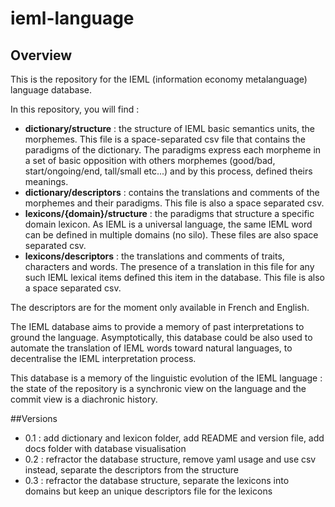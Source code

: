 # ieml-language

## Overview

This is the repository for the IEML (information economy metalanguage) language database. 

In this repository, you will find : 
 - __dictionary/structure__ : the structure of IEML basic semantics units, the morphemes. This file is a space-separated csv file that contains the paradigms of the dictionary. The paradigms express each morpheme in a set of basic opposition with others morphemes (good/bad, start/ongoing/end, tall/small etc...) and by this process, defined theirs meanings.
 - __dictionary/descriptors__ : contains the translations and comments of the morphemes and their paradigms. This file is also a space separated csv.
 - __lexicons/{domain}/structure__ : the paradigms that structure a specific domain lexicon. As IEML is a universal language, the same IEML word can be defined in multiple domains (no silo). These files are also space separated csv.
 - __lexicons/descriptors__ : the translations and comments of traits, characters and words. The presence of a translation in this file for any such IEML lexical items defined this item in the database. This file is also a space separated csv.
 
The descriptors are for the moment only available in French and English. 

The IEML database aims to provide a memory of past interpretations to ground the language. Asymptotically, this database could be also used to automate the translation of IEML words toward natural languages, to decentralise the IEML interpretation process.

This database is a memory of the linguistic evolution of the IEML language  : the state of the repository is a synchronic view on the language and the commit view is a diachronic history.

##Versions
 - 0.1 : add dictionary and lexicon folder, add README and version file, add docs folder with database visualisation
 - 0.2 : refractor the database structure, remove yaml usage and use csv instead, separate the descriptors from the structure
 - 0.3 : refractor the database structure, separate the lexicons into domains but keep an unique descriptors file for the lexicons
